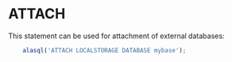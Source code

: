 # ATTACH

This statement can be used for attachment of external databases:
```js
    alasql('ATTACH LOCALSTORAGE DATABASE mybase');
```